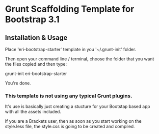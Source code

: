 # Grunt Scaffolding Template for Bootstrap 3.1

[grunt-init]: http://gruntjs.com/project-scaffolding

## Installation & Usage

Place 'eri-bootstrap-starter' template in you '~/.grunt-init' folder.

Then open your command line / terminal, choose the folder that you want the files copied and then type:

grunt-init eri-bootstrap-starter

You're done.

### This template is not using any typical Grunt plugins. 

It's use is basically just creating a stucture for your Bootstap based app with all the assets included. 

If you are a Brackets user, then as soon as you start working on the style.less file, the style.css is going to be created and compiled.